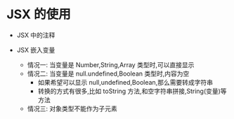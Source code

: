 # JSX 的使用

- JSX 中的注释

- JSX 嵌入变量
  - 情况一: 当变量是 Number,String,Array 类型时,可以直接显示
  - 情况二: 当变量是 null.undefined,Boolean 类型时,内容为空
    - 如果希望可以显示 null,undefined,Boolean,那么需要转成字符串
    - 转换的方式有很多,比如 toString 方法,和空字符串拼接,String(变量)等方法
  - 情况三: 对象类型不能作为子元素
